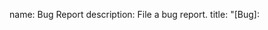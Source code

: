 name: Bug Report
description: File a bug report.
title: "[Bug]: <title>"
labels: ["Bug", "Needs Triage"]
projects: ["yaml-js"]
assignees:
  - pedromvgomes
body:
  - type: markdown
    attributes:
      value: |
        Thanks for taking the time to fill out this bug report!
  body:
- type: checkboxes
  attributes:
    label: Is there an existing issue for this?
    description: Please search to see if an issue already exists for the bug you encountered.
    options:
    - label: I have searched the existing issues
      required: true
- type: textarea
  attributes:
    label: Current Behavior
    description: A concise description of what you're experiencing.
  validations:
    required: false
- type: textarea
  attributes:
    label: Expected Behavior
    description: A concise description of what you expected to happen.
  validations:
    required: false
- type: textarea
  attributes:
    label: Steps To Reproduce
    description: Steps to reproduce the behavior.
    placeholder: |
      1. In this environment...
      1. With this config...
      1. Run '...'
      1. See error...
  validations:
    required: false
- type: textarea
  attributes:
    label: Environment
    description: |
      examples:
        - **OS**: Ubuntu 20.04
        - **Node**: 13.14.0
        - **browser**: Chrome 127.0.6533.100 (Official Build) (arm64)
    value: |
        - OS:
        - Node:
        - ...
    render: markdown
  validations:
    required: false
- type: textarea
  attributes:
    label: Anything else?
    description: |
      Links? References? Anything that will give us more context about the issue you are encountering!
      Tip: You can attach images or log files by clicking this area to highlight it and then dragging files in.
  validations:
    required: false
